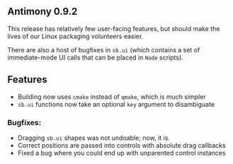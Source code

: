 Antimony 0.9.2
--------------

This release has relatively few user-facing features, but should make the
lives of our Linux packaging volunteers easier.

There are also a host of bugfixes in `sb.ui` (which contains a set of
immediate-mode UI calls that can be placed in `Node` scripts).

## Features
- Building now uses `cmake` instead of `qmake`, which is much simpler
- `sb.ui` functions now take an optional `key` argument to disambiguate

### Bugfixes:
- Dragging `sb.ui` shapes was not undoable; now, it is.
- Correct positions are passed into controls with absolute drag callbacks
- Fixed a bug where you could end up with unparented control instances
